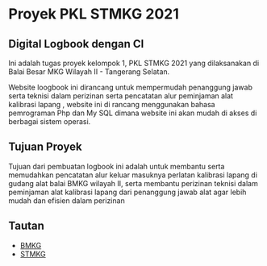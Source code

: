 # Proyek PKL STMKG 2021 

## Digital Logbook dengan CI 

Ini adalah tugas proyek kelompok 1, PKL STMKG 2021 yang dilaksanakan di Balai Besar MKG Wilayah II - Tangerang Selatan.

Website loogbook ini dirancang untuk mempermudah penanggung jawab serta teknisi dalam perizinan serta pencatatan alur peminjaman alat kalibrasi lapang , website ini di rancang menggunakan bahasa pemrograman Php dan My SQL dimana website ini akan mudah di akses di berbagai sistem operasi.

## Tujuan Proyek
Tujuan dari pembuatan logbook ini adalah untuk membantu serta memudahkan pencatatan alur keluar masuknya perlatan kalibrasi lapang di gudang alat balai BMKG wilayah II, serta membantu perizinan teknisi dalam peminjaman alat kalibrasi lapang dari penanggung jawab alat agar lebih mudah dan efisien dalam perizinan

## Tautan

- [BMKG](https://bmkg.go.id)
- [STMKG](https://stmkg.ac.id)